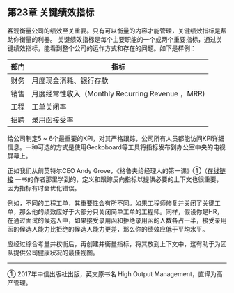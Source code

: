 ## 第23章 关键绩效指标

客观衡量公司的绩效至关重要。只有可以衡量的内容才能管理，关键绩效指标是帮助你衡量的利器。 关键绩效指标是每个主要职能的一个或两个重要指标，通过关键绩效指标，能看到整个公司的运作方式和存在的问题。如下是样例：

| 部门 | 指标 |
| --- | --------- |
| 财务 | 月度现金消耗、银行存款 |
| 销售 | 月度经常性收入（Monthly Recurring Revenue ，MRR) |
| 工程 | 工单关闭率 |
| 招聘 | 录用函接受率 |

给公司制定5 ~ 6个最重要的KPI，对其严格跟踪，公司所有人员都能访问KPI详细信息。一种可选的方式是使用Geckoboard等工具将指标发布到办公室中央的电视屏幕上。

正如我们从前英特尔CEO Andy Grove，《格鲁夫给经理人的第一课》①（[在线链接](https://blog.devtang.com/2016/06/06/high-output-management-summary/)  一书的作者那里学到的，定义和跟踪反向指标以提供必要的上下文也很重要，因为指标有时会优化错误。

例如，不同的工程工单，其重要性会有所不同。如果工程师修复并关闭了关键工单，那么他的绩效应好于大部分只关闭简单工单的工程师。同样，假设你是HR，在通过面试的候选人中，如果接受录用函和拒绝录用函的人数各占一半，接受录用函的候选人能力比拒绝的候选人能力更差，那么你的绩效应低于平均水平。

应经过综合考量并权衡后，再创建并衡量指标，将其放到上下文中，这有助于为团队提供公司健康状况的最佳视图。
<br>

___
① 2017年中信出版社出版，英文原书名 High Output Management，直译为高产管理。

